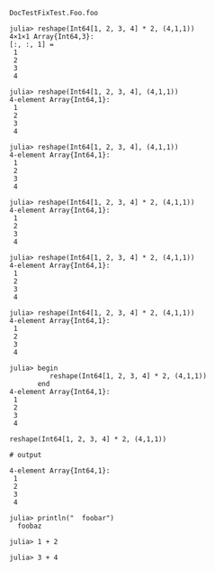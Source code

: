 ```@docs
DocTestFixTest.Foo.foo
```

```jldoctest
julia> reshape(Int64[1, 2, 3, 4] * 2, (4,1,1))
4×1×1 Array{Int64,3}:
[:, :, 1] =
 1
 2
 3
 4

julia> reshape(Int64[1, 2, 3, 4], (4,1,1))
4-element Array{Int64,1}:
 1
 2
 3
 4
```
```jldoctest
julia> reshape(Int64[1, 2, 3, 4], (4,1,1))
4-element Array{Int64,1}:
 1
 2
 3
 4

julia> reshape(Int64[1, 2, 3, 4] * 2, (4,1,1))
4-element Array{Int64,1}:
 1
 2
 3
 4
```
```jldoctest
julia> reshape(Int64[1, 2, 3, 4] * 2, (4,1,1))
4-element Array{Int64,1}:
 1
 2
 3
 4

julia> reshape(Int64[1, 2, 3, 4] * 2, (4,1,1))
4-element Array{Int64,1}:
 1
 2
 3
 4
```
```jldoctest
julia> begin
          reshape(Int64[1, 2, 3, 4] * 2, (4,1,1))
       end
4-element Array{Int64,1}:
 1
 2
 3
 4
```
```jldoctest
reshape(Int64[1, 2, 3, 4] * 2, (4,1,1))

# output

4-element Array{Int64,1}:
 1
 2
 3
 4
```
```jldoctest; filter = r"foo"
julia> println("  foobar")
  foobaz
```
```jldoctest
julia> 1 + 2

julia> 3 + 4
```
